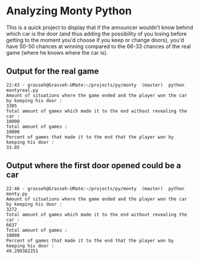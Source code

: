 # Analyzing Monty Python

This is a quick project to display that if the announcer wouldn't know behind which car is the door (and thus adding the possibility of you losing before getting to the moment you'd choose if you keep or change doors), you'd have 50-50 chances at winning compared to the 66-33 chances of the real game (where he knows where the car is).

## Output for the real game

```
22:43 - grasseh@Grasseh-UMate:~/projects/py/monty  (master)  python montyreal.py 
Amount of situations where the game ended and the player won the car by keeping his door : 
3305
Total amount of games which made it to the end without revealing the car : 
10000
Total amount of games : 
10000
Percent of games that made it to the end that the player won by keeping his door : 
33.05

```

## Output where the first door opened could be a car

```
22:46 - grasseh@Grasseh-UMate:~/projects/py/monty  (master)  python monty.py 
Amount of situations where the game ended and the player won the car by keeping his door : 
3272
Total amount of games which made it to the end without revealing the car : 
6637
Total amount of games : 
10000
Percent of games that made it to the end that the player won by keeping his door : 
49.299382251
```
